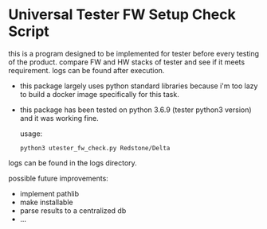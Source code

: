 # Universal Tester FW Setup Check Script

this is a program designed to be implemented for tester before every testing of the product.  compare FW and HW stacks of tester and see if it meets requirement.  logs can be found after execution.

- this package largely uses python standard libraries because i'm too lazy to build a docker image specifically for this task.
- this package has been tested on python 3.6.9 (tester python3 version) and it was working fine.

    usage: 
    ```
    python3 utester_fw_check.py Redstone/Delta
    ```

logs can be found in the logs directory.

possible future improvements:
- implement pathlib
- make installable
- parse results to a centralized db
- ...
